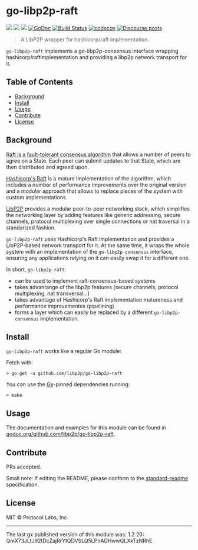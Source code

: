 # go-libp2p-raft

[![](https://img.shields.io/badge/made%20by-Protocol%20Labs-blue.svg?style=flat-square)](https://protocol.ai)
[![](https://img.shields.io/badge/project-libp2p-yellow.svg?style=flat-square)](https://libp2p.io)
[![](https://img.shields.io/badge/freenode-%23libp2p-yellow.svg?style=flat-square)](http://webchat.freenode.net/?channels=%23libp2p)
[![GoDoc](https://godoc.org/github.com/libp2p/go-libp2p-raft?status.svg)](https://godoc.org/github.com/libp2p/go-libp2p-raft)
[![Build Status](https://travis-ci.org/libp2p/go-libp2p-raft.svg?branch=master)](https://travis-ci.org/libp2p/go-libp2p-raft)
[![codecov](https://codecov.io/gh/libp2p/go-libp2p-raft/branch/master/graph/badge.svg)](https://codecov.io/gh/libp2p/go-libp2p-raft)
[![Discourse posts](https://img.shields.io/discourse/https/discuss.libp2p.io/posts.svg)](https://discuss.libp2p.io)

> A LibP2P wrapper for hashicorp/raft implementation.

`go-libp2p-raft` implements a go-libp2p-consensus interface wrapping hashicorp/raftimplementation and providing a libp2p network transport for it.

## Table of Contents

- [Background](#background)
- [Install](#install)
- [Usage](#usage)
- [Contribute](#contribute)
- [License](#license)

## Background

[Raft is a fault-tolerant consensus algorithm](https://raft.github.io/) that allows a number of peers to agree on a State. Each peer can submit updates to that State, which are then distributed and agreed upon.

[Hashicorp's Raft](https://github.com/hashicorp/raft) is a mature implementation of the algorithm, which includes a number of performance improvements over the original version and a modular approach that allows to replace pieces of the system with custom implementations.

[LibP2P](https://github.com/libp2p) provides a modular peer-to-peer networking stack, which simplifies the networking layer by adding features like generic addressing, secure channels, protocol multiplexing over single connections or nat traversal in a standarized fashion.

`go-libp2p-raft` uses Hashicorp's Raft implementation and provides a LibP2P-based network transport for it. At the same time, it wraps the whole system with an implementation of the `go-libp2p-consensus` interface, ensuring any applications relying on it can easily swap it for a different one.

In short, `go-libp2p-raft`:

  * can be used to implement raft-consensus-based systems
  * takes advantange of the libp2p features (secure channels, protocol multiplexing, nat transversal...)
  * takes advantage of Hashicorp's Raft implementation matureness and performance improvementes (pipelining)
  * forms a layer which can easily be replaced by a different `go-libp2p-consensus` implementation.


## Install

`go-libp2p-raft` works like a regular Go module:

Fetch with:

```
> go get -u github.com/libp2p/go-libp2p-raft
```

You can use the [Gx](https://github.com/whyrusleeping/gx)-pinned dependencies running:

```
> make
```

## Usage

The documentation and examples for this module can be found in [godoc.org/github.com/libp2p/go-libp2p-raft](https://godoc.org/github.com/libp2p/go-libp2p-raft).


## Contribute

PRs accepted.

Small note: If editing the README, please conform to the [standard-readme](https://github.com/RichardLitt/standard-readme) specification.

## License

MIT © Protocol Labs, Inc.

---

The last gx published version of this module was: 1.2.20: QmX73JLtJ92tDcZajRrYtQDVSLQ5LPnADHwwQLXkTzNRhE
